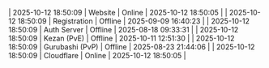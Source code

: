 | 2025-10-12 18:50:09 | Website | Online | 2025-10-12 18:50:05 |
| 2025-10-12 18:50:09 | Registration | Offline | 2025-09-09 16:40:23 |
| 2025-10-12 18:50:09 | Auth Server | Offline | 2025-08-18 09:33:31 |
| 2025-10-12 18:50:09 | Kezan (PvE) | Offline | 2025-10-11 12:51:30 |
| 2025-10-12 18:50:09 | Gurubashi (PvP) | Offline | 2025-08-23 21:44:06 |
| 2025-10-12 18:50:09 | Cloudflare | Online | 2025-10-12 18:50:05 |
